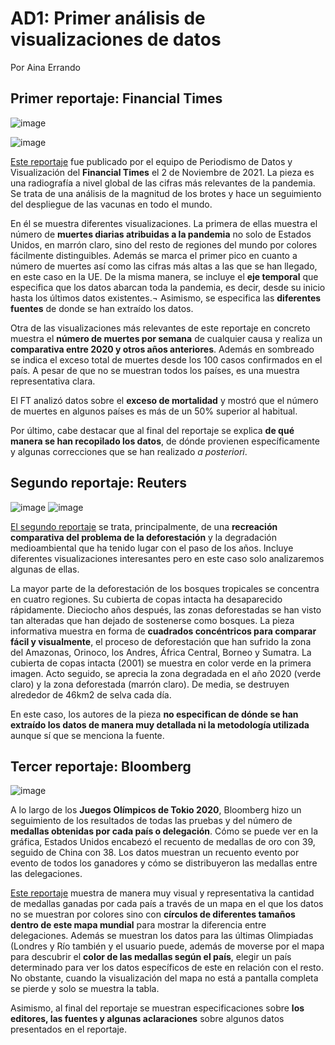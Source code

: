 # __AD1: Primer análisis de visualizaciones de datos__
Por Aina Errando
## Primer reportaje: Financial Times
  
![image](https://drive.google.com/uc?export=view&id=1cTmc42SaGTlqQYqds4HHN1hUgAtyHQM3)

![image](https://drive.google.com/uc?export=view&id=1K8CJnSSt1uvR3xHmFd3uRwD7xVXutklX)

[Este reportaje](https://www.ft.com/content/a2901ce8-5eb7-4633-b89c-cbdf5b386938) fue publicado por el equipo de Periodismo de Datos y Visualización del **Financial Times** el 2 de Noviembre de 2021. La pieza es una radiografía a nivel global de las cifras más relevantes de la pandemia. Se trata de una análisis de la magnitud de los brotes y hace un seguimiento del despliegue de las vacunas en todo el mundo.

En él se muestra diferentes visualizaciones. La primera de ellas muestra el número de **muertes diarias atribuidas a la pandemia** no solo de Estados Unidos, en marrón claro, sino del resto de regiones del mundo por colores fácilmente distinguibles. Además se marca el primer pico en cuanto a número de muertes así como las cifras más altas a las que se han llegado, en este caso en la UE. De la misma manera, se incluye el **eje temporal** que especifica que los datos abarcan toda la pandemia, es decir, desde su inicio hasta los últimos datos existentes.¬ Asimismo, se especifica las **diferentes fuentes** de donde se han extraído los datos. 

Otra de las visualizaciones más relevantes de este reportaje en concreto muestra el **número de muertes por semana** de cualquier causa y realiza un **comparativa entre 2020 y otros años anteriores**. Además en sombreado se indica el exceso total de muertes desde los 100 casos confirmados en el país. A pesar de que no se muestran todos los países, es una muestra representativa clara.

El FT analizó datos sobre el **exceso de mortalidad** y mostró que el número de muertes en algunos países es más de un 50% superior al habitual.

Por último, cabe destacar que al final del reportaje se explica **de qué manera se han recopilado los datos**, de dónde provienen específicamente y algunas correcciones que se han realizado *a posteriori*. 


## Segundo reportaje: Reuters

![image](https://drive.google.com/uc?export=view&id=1R0dtNdFjL2pGzKGWRW5gc9xnn4Ly_ZwY)
![image](https://drive.google.com/uc?export=view&id=1yzZQAebnZOyGfYr-v_nchdnRUK7MGHQ8)

[El segundo reportaje]( https://graphics.reuters.com/GLOBAL-DEFORESTATION/RAINFOREST/klvykzrbxvg/index.html) se trata, principalmente, de una **recreación comparativa del problema de la deforestación** y la degradación medioambiental que ha tenido lugar con el paso de los años. Incluye diferentes visualizaciones interesantes pero en este caso solo analizaremos algunas de ellas. 

La mayor parte de la deforestación de los bosques tropicales se concentra en cuatro regiones. Su cubierta de copas intacta ha desaparecido rápidamente. Dieciocho años después, las zonas deforestadas se han visto tan alteradas que han dejado de sostenerse como bosques. La pieza informativa muestra en forma de **cuadrados concéntricos para comparar fácil y visualmente**, el proceso de deforestación que han sufrido la zona del Amazonas, Orinoco, los Andres, África Central, Borneo y Sumatra. La cubierta de copas intacta (2001) se muestra en color verde en la primera imagen. Acto seguido, se aprecia la zona degradada en el año 2020 (verde claro) y la zona deforestada (marrón claro). De media, se destruyen alrededor de 46km2 de selva cada día. 

En este caso, los autores de la pieza **no especifican de dónde se han extraído los datos de manera muy detallada ni la metodología utilizada** aunque sí que se menciona la fuente. 

 
## Tercer reportaje: Bloomberg
 
![image](https://drive.google.com/uc?export=view&id=1CbfLjA_5NiSPYXYK8CiQIND6cx99RrES)

A lo largo de los **Juegos Olímpicos de Tokio 2020**, Bloomberg hizo un seguimiento de los resultados de todas las pruebas y del número de **medallas obtenidas por cada país o delegación**. Cómo se puede ver en la gráfica, Estados Unidos encabezó el recuento de medallas de oro con 39, seguido de China con 38. Los datos muestran un recuento evento por evento de todos los ganadores y cómo se distribuyeron las medallas entre las delegaciones.

[Este reportaje]( https://www.bloomberg.com/graphics/tokyo-2020-summer-olympics-medal-count/) muestra de manera muy visual y representativa la cantidad de medallas ganadas por cada país a través de un mapa en el que los datos no se muestran por colores sino con **círculos de diferentes tamaños dentro de este mapa mundial** para mostrar la diferencia entre delegaciones. Además se muestran los datos para las últimas Olimpiadas (Londres y Río también y el usuario puede, además de moverse por el mapa para descubrir el **color de las medallas según el país**, elegir un país determinado para ver los datos específicos de este en relación con el resto. No obstante, cuando la visualización del mapa no está a pantalla completa se pierde y solo se muestra la tabla.

Asimismo, al final del reportaje se muestran especificaciones sobre **los editores, las fuentes y algunas aclaraciones** sobre algunos datos presentados en el reportaje.

  
